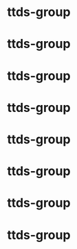 # ttds-group
# ttds-group
# ttds-group
# ttds-group
# ttds-group
# ttds-group
# ttds-group
# ttds-group
